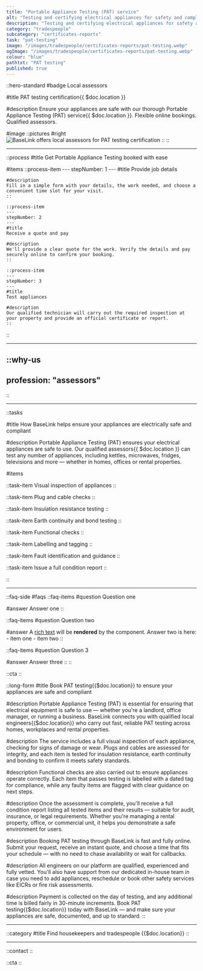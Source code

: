 ```yaml
---
title: "Portable Appliance Testing (PAT) service"
alt: "Testing and certifying electrical appliances for safety and compliance"
description: "Testing and certifying electrical appliances for safety and compliance"
category: "tradespeople"
subcategory: "certificates-reports"
task: "pat-testing"
image: "/images/tradespeople/certificates-reports/pat-testing.webp"
ogImage: "/images/tradespeople/certificates-reports/pat-testing.webp"
colour: "blue"
pathtxt: "PAT testing"
published: true
---
```


::hero-standard
#badge
Local assessors

#title
PAT testing certification{{ $doc.location }}

#description
Ensure your appliances are safe with our thorough Portable Appliance Testing (PAT) service{{ $doc.location }}. Flexible online bookings. Qualified assessors.

#image
    ::pictures
    #right
    ![BaseLink offers local assessors for PAT testing certification](/images/tradespeople/certificates-reports/pat-testing.webp)
    ::
::

---

::process
#title
Get Portable Appliance Testing booked with ease

#items
    ::process-item
    ---
    stepNumber: 1
    ---
    #title
    Provide job details

    #description
    Fill in a simple form with your details, the work needed, and choose a convenient time slot for your visit.
    ::
    
    ::process-item
    ---
    stepNumber: 2
    ---
    #title
    Receive a quote and pay

    #description
    We'll provide a clear quote for the work. Verify the details and pay securely online to confirm your booking.
    ::

    ::process-item
    ---
    stepNumber: 3
    ---
    #title
    Test appliances

    #description
    Our qualified technician will carry out the required inspection at your property and provide an official certificate or report.
    ::
::

---

::why-us
---
profession: "assessors"
---
::

---

::tasks

#title
How BaseLink helps ensure your appliances are electrically safe and compliant

#description
Portable Appliance Testing (PAT) ensures your electrical appliances are safe to use. Our qualified assessors{{ $doc.location }} can test any number of appliances, including kettles, microwaves, fridges, televisions and more — whether in homes, offices or rental properties.

#items

  ::task-item
  Visual inspection of appliances
  ::

  ::task-item
  Plug and cable checks
  ::

  ::task-item
  Insulation resistance testing
  ::

  ::task-item
  Earth continuity and bond testing
  ::

  ::task-item
  Functional checks
  ::

  ::task-item
  Labelling and tagging
  ::

  ::task-item
  Fault identification and guidance
  ::

  ::task-item
  Issue a full condition report
  ::

::

---

::faq-side
#faqs
  ::faq-items
  #question
  Question one

  #answer
  Answer one
  ::

  ::faq-items
  #question
  Question two

  #answer
  A [rich text](/services/commercial-cleaning) will be **rendered** by the component.
  Answer two is here:
    - item one
    - item two
  ::

  ::faq-items
  #question
  Question 3

  #answer
  Answer three
  ::
::

::cta
::

::long-form
#title
Book PAT testing{{$doc.location}} to ensure your appliances are safe and compliant

#description
Portable Appliance Testing (PAT) is essential for ensuring that electrical equipment is safe to use — whether you're a landlord, office manager, or running a business. BaseLink connects you with qualified local engineers{{$doc.location}} who carry out fast, reliable PAT testing across homes, workplaces and rental properties.

#description
The service includes a full visual inspection of each appliance, checking for signs of damage or wear. Plugs and cables are assessed for integrity, and each item is tested for insulation resistance, earth continuity and bonding to confirm it meets safety standards.

#description
Functional checks are also carried out to ensure appliances operate correctly. Each item that passes testing is labelled with a dated tag for compliance, while any faulty items are flagged with clear guidance on next steps.

#description
Once the assessment is complete, you'll receive a full condition report listing all tested items and their results — suitable for audit, insurance, or legal requirements. Whether you're managing a rental property, office, or commercial unit, it helps you demonstrate a safe environment for users.

#description
Booking PAT testing through BaseLink is fast and fully online. Submit your request, receive an instant quote, and choose a time that fits your schedule — with no need to chase availability or wait for callbacks.

#description
All engineers on our platform are qualified, experienced and fully vetted. You'll also have support from our dedicated in-house team in case you need to add appliances, reschedule or book other safety services like EICRs or fire risk assessments.

#description
Payment is collected on the day of testing, and any additional time is billed fairly in 30-minute increments. Book PAT testing{{$doc.location}} today with BaseLink — and make sure your appliances are safe, documented, and up to standard.
::

---

::category
#title
Find housekeepers and tradespeople {{$doc.location}}
::

---

::contact
::

::cta
::